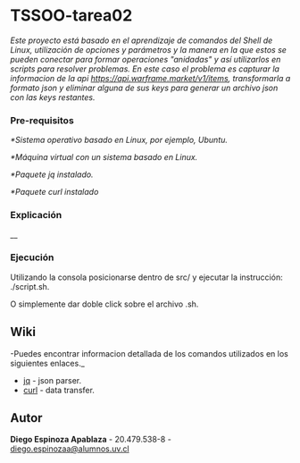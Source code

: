 # TSSOO-tarea02

_Este proyecto está basado en el aprendizaje de comandos del Shell de Linux, utilización de opciones y parámetros y la manera en la que estos se pueden conectar para formar operaciones "anidadas" y así utilizarlos en scripts para resolver problemas._
_En este caso el problema es capturar la informacion de la api https://api.warframe.market/v1/items, transformarla a formato json y eliminar alguna de sus keys para generar un archivo json con las keys restantes._



### Pre-requisitos

_*Sistema operativo basado en Linux, por ejemplo, Ubuntu._

_*Máquina virtual con un sistema basado en Linux._

_*Paquete *jq* instalado._

_*Paquete *curl* instalado_




### Explicación

__


### Ejecución 

Utilizando la consola posicionarse dentro de src/ y ejecutar la instrucción: ./script.sh.

O simplemente dar doble click sobre el archivo .sh.



## Wiki
-Puedes encontrar informacion detallada de los comandos utilizados en los siguientes enlaces._
* [jq](https://stedolan.github.io/jq/manual/) - json parser.
* [curl](https://www.mit.edu/afs.new/sipb/user/ssen/src/curl-7.11.1/docs/curl.html) - data transfer.


## Autor

**Diego Espinoza Apablaza** - 20.479.538-8 - diego.espinozaa@alumnos.uv.cl
